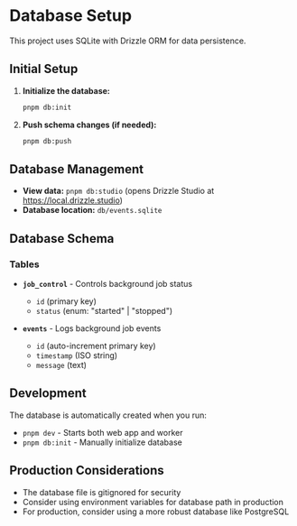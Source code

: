 # Database Setup

This project uses SQLite with Drizzle ORM for data persistence.

## Initial Setup

1. **Initialize the database:**

   ```bash
   pnpm db:init
   ```

2. **Push schema changes (if needed):**
   ```bash
   pnpm db:push
   ```

## Database Management

- **View data:** `pnpm db:studio` (opens Drizzle Studio at https://local.drizzle.studio)
- **Database location:** `db/events.sqlite`

## Database Schema

### Tables

- **`job_control`** - Controls background job status
  - `id` (primary key)
  - `status` (enum: "started" | "stopped")

- **`events`** - Logs background job events
  - `id` (auto-increment primary key)
  - `timestamp` (ISO string)
  - `message` (text)

## Development

The database is automatically created when you run:

- `pnpm dev` - Starts both web app and worker
- `pnpm db:init` - Manually initialize database

## Production Considerations

- The database file is gitignored for security
- Consider using environment variables for database path in production
- For production, consider using a more robust database like PostgreSQL
